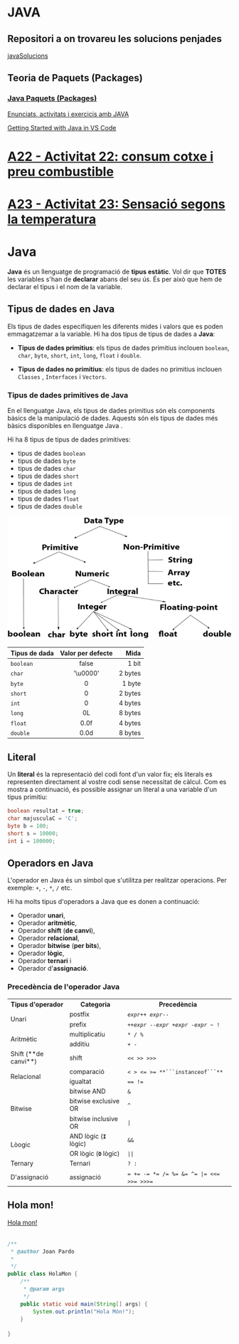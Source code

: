 # JAVA

## Repositori a on trovareu les solucions penjades

[javaSolucions](https://github.com/joanpardogine/javaSolucions)

## Teoria de **Paquets** (**Packages**)

### [Java Paquets (**Packages**)](./java-paquets.md)

[Enunciats, activitats i exercicis amb JAVA](https://docs.google.com/document/d/16LS34amjFw8euDG_pULGB0pzCmT_zRGDVfr8QhrSUas)

[Getting Started with Java in VS Code](https://code.visualstudio.com/docs/java/java-tutorial)


# [**A22** - Activitat 22: consum cotxe i preu combustible](./MP03-UF04-A22.md)

# [**A23** - Activitat 23: Sensació segons la temperatura](./MP03-UF04-A23.md)



# Java

**Java** és un llenguatge de programació de **tipus estàtic**. Vol dir que **TOTES** les variables s'han de **declarar** abans del seu ús. És per això que hem de declarar el tipus i el nom de la variable.


## Tipus de dades en Java

Els tipus de dades especifiquen les diferents mides i valors que es poden emmagatzemar a la variable. Hi ha dos tipus de tipus de dades a **Java**:

* **Tipus de dades primitius**: els tipus de dades primitius inclouen ```boolean```, ```char```, ```byte```, ```short```, ```int```, ```long```, ```float``` i ```double```.

* **Tipus de dades no primitius**: els tipus de dades no primitius inclouen ```Classes``` , ```Interfaces``` i ```Vectors```.

### Tipus de dades primitives de Java
En el llenguatge Java, els tipus de dades primitius són els components bàsics de la manipulació de dades. Aquests són els tipus de dades més bàsics disponibles en llenguatge Java .


Hi ha 8 tipus de tipus de dades primitives:

* tipus de dades ```boolean```
* tipus de dades ```byte```
* tipus de dades ```char```
* tipus de dades ```short```
* tipus de dades ```int```
* tipus de dades ```long```
* tipus de dades ```float```
* tipus de dades ```double```

![java-data-types.png](./img/java-data-types.png)

|Tipus de dada|Valor per defecte|Mida|
|:----|:----:|----:|
|```boolean```|false|1 bit|
|```char```|'\u0000'|2 bytes|
|```byte```|0|1 byte|
|```short```|0|2 bytes|
|```int```|0|4 bytes|
|```long```|0L|8 bytes|
|```float```|0.0f|	4 bytes|
|```double```|0.0d|	8 bytes|

## Literal

Un **literal** és la representació del codi font d'un valor fix; els literals es representen directament al vostre codi sense necessitat de càlcul. Com es mostra a continuació, és possible assignar un literal a una variable d'un tipus primitiu:

```java
boolean resultat = true;
char majusculaC = 'C';
byte b = 100;
short s = 10000;
int i = 100000;
```

## Operadors en Java

L'operador en Java és un símbol que s'utilitza per realitzar operacions.
Per exemple: ```+```, ```-```, ```*```, ```/``` etc.

Hi ha molts tipus d'operadors a Java que es donen a continuació:

* Operador **unari**,
* Operador **aritmètic**,
* Operador **shift** (**de canvi**),
* Operador **relacional**,
* Operador **bitwise** (**per bits**),
* Operador **lògic**,
* Operador **ternari** i
* Operador d'**assignació**.

### Precedència de l'operador Java

<table class="alt">
<tbody><tr><th>Tipus d'operador</th><th>Categoria</th><th>Precedència</th></tr>
<tr>
<td rowspan="2">Unari</td><td>postfix</td><td><code><em>expr</em>++ <em>expr</em>--</code></td>
</tr>
<tr>
<td>prefix</td><td headers="precedence"><code>++<em>expr</em> --<em>expr</em> +<em>expr</em> -<em>expr</em> ~ !</code></td>
</tr>
<tr>
<td rowspan="2">Aritmètic</td><td>multiplicatiu</td><td headers="precedence"><code>* / %</code></td>
</tr>
<tr>
<td>additiu</td><td headers="precedence"><code>+ -</code></td>
</tr>
<tr>
<td>Shift (**de canvi**)</td><td>shift</td><td headers="precedence"><code>&lt;&lt; &gt;&gt; &gt;&gt;&gt;</code></td>
</tr>
<tr>
<td rowspan="2">Relacional</td><td>comparació</td><td headers="precedence"><code>&lt; &gt; &lt;= &gt;= **```instanceof```**</code></td>
</tr>
<tr>
<td>igualtat</td><td headers="precedence"><code>== !=</code></td>
</tr>
<tr>
<td rowspan="3">Bitwise</td><td>bitwise AND</td><td headers="precedence"><code>&amp;</code></td>
</tr>
<tr>
<td>bitwise exclusive OR</td><td headers="precedence"><code>^</code></td>
</tr>
<tr>
<td>bitwise inclusive OR</td><td headers="precedence"><code>|</code></td>
</tr>
<tr>
<td rowspan="2">Lòogic</td><td>AND lògic (<code><b>I</b></code> lògic)</td><td headers="precedence"><code>&amp;&amp;</code></td>
</tr>
<tr>
<td>OR lògic (<code><b>O</b></code> lògic)</td><td headers="precedence"><code>||</code></td>
</tr>
<tr>
<td>Ternary</td><td>Ternari</td><td headers="precedence"><code>? :</code></td>
</tr>
<tr>
<td>D'assignació</td><td>assignació</td><td headers="precedence"><code>= += -= *= /= %= &amp;= ^= |= &lt;&lt;= &gt;&gt;= &gt;&gt;&gt;=</code></td>
</tr>
</tbody></table>

## Hola mon!

[Hola mon!](./00-teoria/src/t01Holamon/HolaMon.java)


```java

/**
 * @author Joan Pardo
 *
 */
public class HolaMon {
    /**
     * @param args
     */
    public static void main(String[] args) {
        System.out.println("Hola Món!");
    }

}


```

<!-- ![images](./img/java-data-types.png)


[A_Teoria_02_equals_boolean](./src/teoria/A_Teoria_02_equals_boolean.java) -->